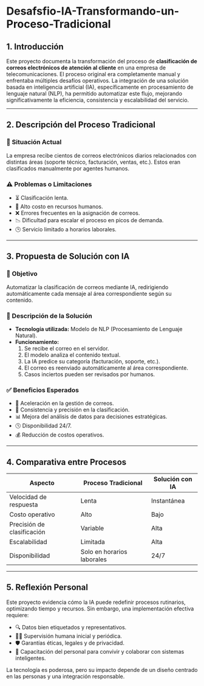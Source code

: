 # Desafsfio-IA-Transformando-un-Proceso-Tradicional

## 1. Introducción

Este proyecto documenta la transformación del proceso de **clasificación de correos electrónicos de atención al cliente** en una empresa de telecomunicaciones. El proceso original era completamente manual y enfrentaba múltiples desafíos operativos. La integración de una solución basada en inteligencia artificial (IA), específicamente en procesamiento de lenguaje natural (NLP), ha permitido automatizar este flujo, mejorando significativamente la eficiencia, consistencia y escalabilidad del servicio.

---

## 2. Descripción del Proceso Tradicional

### 📌 Situación Actual
La empresa recibe cientos de correos electrónicos diarios relacionados con distintas áreas (soporte técnico, facturación, ventas, etc.). Estos eran clasificados manualmente por agentes humanos.

### ⚠️ Problemas o Limitaciones
- ⏳ Clasificación lenta.
- 💸 Alto costo en recursos humanos.
- ❌ Errores frecuentes en la asignación de correos.
- 📉 Dificultad para escalar el proceso en picos de demanda.
- 🕒 Servicio limitado a horarios laborales.

---

## 3. Propuesta de Solución con IA

### 🎯 Objetivo
Automatizar la clasificación de correos mediante IA, redirigiendo automáticamente cada mensaje al área correspondiente según su contenido.

### 🧠 Descripción de la Solución
- **Tecnología utilizada:** Modelo de NLP (Procesamiento de Lenguaje Natural).
- **Funcionamiento:**
  1. Se recibe el correo en el servidor.
  2. El modelo analiza el contenido textual.
  3. La IA predice su categoría (facturación, soporte, etc.).
  4. El correo es reenviado automáticamente al área correspondiente.
  5. Casos inciertos pueden ser revisados por humanos.

### ✅ Beneficios Esperados
- 🚀 Aceleración en la gestión de correos.
- 🤖 Consistencia y precisión en la clasificación.
- 📊 Mejora del análisis de datos para decisiones estratégicas.
- 🕓 Disponibilidad 24/7.
- 💰 Reducción de costos operativos.

---

## 4. Comparativa entre Procesos

| Aspecto                    | Proceso Tradicional             | Solución con IA                      |
|----------------------------|---------------------------------|--------------------------------------|
| Velocidad de respuesta     | Lenta                           | Instantánea                          |
| Costo operativo            | Alto                            | Bajo                                 |
| Precisión de clasificación | Variable                        | Alta                                 |
| Escalabilidad              | Limitada                        | Alta                                 |
| Disponibilidad             | Solo en horarios laborales      | 24/7                                 |

---

## 5. Reflexión Personal

Este proyecto evidencia cómo la IA puede redefinir procesos rutinarios, optimizando tiempo y recursos. Sin embargo, una implementación efectiva requiere:

- 🔍 Datos bien etiquetados y representativos.
- 👨‍💻 Supervisión humana inicial y periódica.
- 🛡️ Garantías éticas, legales y de privacidad.
- 🧠 Capacitación del personal para convivir y colaborar con sistemas inteligentes.

La tecnología es poderosa, pero su impacto depende de un diseño centrado en las personas y una integración responsable.
